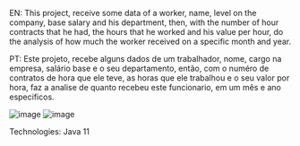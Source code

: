 EN:
This project, receive some data of a worker, name, level on the company, base salary and his department, then, with the number of hour contracts that he had, the hours that he worked and his value per hour, do the analysis of how much the worker received on a specific month and year.

PT:
Este projeto, recebe alguns dados de um trabalhador, nome, cargo na empresa, salário base e o seu departamento, então, com o numéro de contratos de hora que ele teve, as horas que ele trabalhou e o seu valor por hora, faz a analise de quanto recebeu este funcionario, em um mês e ano especificos.

![image](https://user-images.githubusercontent.com/84159617/118278836-cc487600-b4a0-11eb-87f7-9599c4bd3546.png)
![image](https://user-images.githubusercontent.com/84159617/118277385-1e889780-b49f-11eb-8a49-a9bc3f3a7c3c.png)

Technologies:
Java 11
